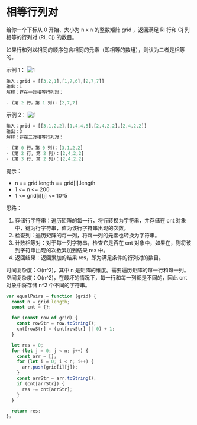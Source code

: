 # 相等行列对

给你一个下标从 0 开始、大小为 n x n 的整数矩阵 grid ，返回满足 Ri 行和 Cj 列相等的行列对 (Ri, Cj) 的数目。

如果行和列以相同的顺序包含相同的元素（即相等的数组），则认为二者是相等的。

示例 1：
![1](https://assets.leetcode.com/uploads/2022/06/01/ex1.jpg)

```js
输入：grid = [[3,2,1],[1,7,6],[2,7,7]]
输出：1
解释：存在一对相等行列对：

- (第 2 行，第 1 列)：[2,7,7]
```

示例 2：
![1](https://assets.leetcode.com/uploads/2022/06/01/ex2.jpg)

```js
输入：grid = [[3,1,2,2],[1,4,4,5],[2,4,2,2],[2,4,2,2]]
输出：3
解释：存在三对相等行列对：

- (第 0 行，第 0 列)：[3,1,2,2]
- (第 2 行, 第 2 列)：[2,4,2,2]
- (第 3 行, 第 2 列)：[2,4,2,2]
```

提示：

- n == grid.length == grid[i].length
- 1 <= n <= 200
- 1 <= grid[i][j] <= 10^5

思路：

1. 存储行字符串：遍历矩阵的每一行，将行转换为字符串，并存储在 cnt 对象中，键为行字符串，值为该行字符串出现的次数。
2. 检查列：遍历矩阵的每一列，将每一列的元素也转换为字符串。
3. 计数相等对：对于每一列字符串，检查它是否在 cnt 对象中，如果在，则将该列字符串出现的次数累加到结果 res 中。
4. 返回结果：返回累加的结果 res，即为满足条件的行列对的数目。

时间复杂度：O(n^2)，其中 n 是矩阵的维度。需要遍历矩阵的每一行和每一列。
空间复杂度：O(n^2)，在最坏的情况下，每一行和每一列都是不同的，因此 cnt 对象中将存储 n^2 个不同的字符串。

```javascript
var equalPairs = function (grid) {
  const n = grid.length;
  const cnt = {};

  for (const row of grid) {
    const rowStr = row.toString();
    cnt[rowStr] = (cnt[rowStr] || 0) + 1;
  }

  let res = 0;
  for (let j = 0; j < n; j++) {
    const arr = [];
    for (let i = 0; i < n; i++) {
      arr.push(grid[i][j]);
    }
    const arrStr = arr.toString();
    if (cnt[arrStr]) {
      res += cnt[arrStr];
    }
  }

  return res;
};
```
